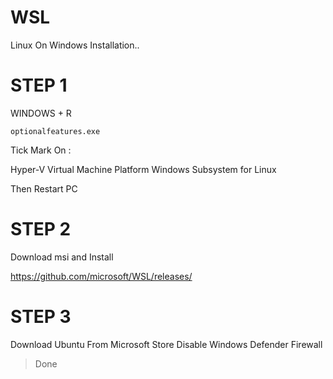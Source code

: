 # WSL
Linux On Windows Installation..

# STEP 1
WINDOWS + R
```
optionalfeatures.exe
```
Tick Mark On :

Hyper-V
Virtual Machine Platform
Windows Subsystem for Linux

Then Restart PC

# STEP 2 

Download msi and Install

https://github.com/microsoft/WSL/releases/

# STEP 3

Download Ubuntu From Microsoft Store
Disable Windows Defender Firewall

> Done 

